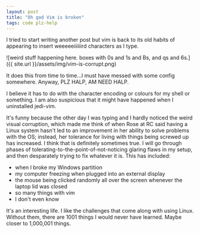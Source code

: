 ```yaml
---
layout: post
title: "Oh god Vim is broken"
tags: code plz-help
---
```


I tried to start writing another post but vim is back to its old habits of appearing to insert weeeeeiiiiiird characters as I type. 

![weird stuff happening here. boxes with 0s and 1s and Bs, and qs and 6s.]({{ site.url }}/assets/img/vim-is-corrupt.png)

<!--more-->  
It does this from time to time...I must have messed with some config somewhere. Anyway, PLZ HALP, AM NEED HALP. 

I believe it has to do with the character encoding or colours for my shell or something. I am also suspicious that it might have happened when I uninstalled jedi-vim. 

It's funny because the other day I was typing and I hardly noticed the weird visual corruption, which made me think of when Rose at RC  said  having a Linux system hasn't led to an improvement in her ability to solve problems with the OS; instead, her tolerance for living with things being screwed up has increased. I think that is definitely sometimes true. I will go through phases of tolerating-to-the-point-of-not-noticing glaring flaws in my setup, and then desparately trying to fix whatever it is. This has included:  

- when I broke my Windows partition
- my computer freezing when plugged into an external display
- the mouse being clicked randomly all over the screen whenever the laptop lid was closed
- so many things with vim
- I don't even know  

It's an interesting life. I like the challenges that come along with using Linux. Without them, there are 1001 things I would never have learned. Maybe closer to 1,000,001 things.

